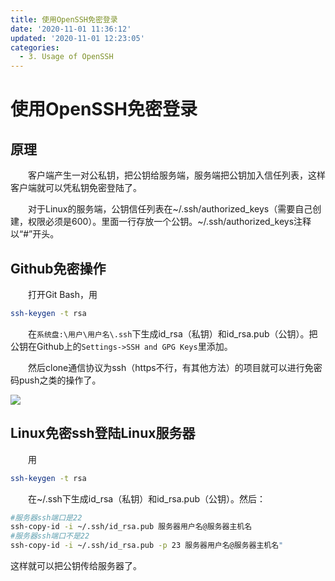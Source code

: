 ```yaml
---
title: 使用OpenSSH免密登录
date: '2020-11-01 11:36:12'
updated: '2020-11-01 12:23:05'
categories:
  - 3. Usage of OpenSSH
---
```

# 使用OpenSSH免密登录

## 原理

　　客户端产生一对公私钥，把公钥给服务端，服务端把公钥加入信任列表，这样客户端就可以凭私钥免密登陆了。

　　对于Linux的服务端，公钥信任列表在~/.ssh/authorized_keys（需要自己创建，权限必须是600）。里面一行存放一个公钥。~/.ssh/authorized_keys注释以“#”开头。

## Github免密操作

　　打开Git Bash，用

```sh
ssh-keygen -t rsa
```

　　在`系统盘:\用户\用户名\.ssh`下生成id_rsa（私钥）和id_rsa.pub（公钥）。把公钥在Github上的`Settings->SSH and GPG Keys`里添加。

　　然后clone通信协议为ssh（https不行，有其他方法）的项目就可以进行免密码push之类的操作了。

![](https://raw.githubusercontent.com/furrybear/res/master/img/20190223102902.png)

## Linux免密ssh登陆Linux服务器

　　用

```sh
ssh-keygen -t rsa
```

　　在~/.ssh下生成id_rsa（私钥）和id_rsa.pub（公钥）。然后：

```sh
#服务器ssh端口是22
ssh-copy-id -i ~/.ssh/id_rsa.pub 服务器用户名@服务器主机名
#服务器ssh端口不是22
ssh-copy-id -i ~/.ssh/id_rsa.pub -p 23 服务器用户名@服务器主机名"
```

这样就可以把公钥传给服务器了。
